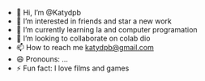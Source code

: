- 👋 Hi, I’m @Katydpb
- 👀 I’m interested in friends and star a new work 
- 🌱 I’m currently learning Ia and computer programation 
- 💞️ I’m looking to collaborate on colab dio 
- 📫 How to reach me katydpb@gmail.com
- 😄 Pronouns: ...
- ⚡ Fun fact: I love films and games 

<!---
Katydpb/Katydpb is a ✨ special ✨ repository because its `README.md` (this file) appears on your GitHub profile.
You can click the Preview link to take a look at your changes.
--->
